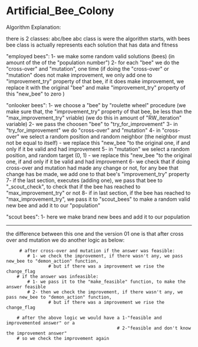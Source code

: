 # Artificial_Bee_Colony

Algorithm Explanation:

there is 2 classes: abc/bee
abc class is were the algorithm starts, with bees
bee class is actually represents each solution that has data and fitness

"employed bees":
1- we make some random valid solutions (bees) (in amount of the of the "population number")
2- for each "bee" we do the "cross-over" and "mutation", one time (if doing the "cross-over" or "mutation" does not make improvement, we only add one to "improvement_try" property of that bee, if it does make improvement, we replace it with the original "bee" and make "improvement_try" property of this "new_bee" to zero )


"onlooker bees":
1- we choose a "bee" by "roulette wheel" procedure (we make sure that, the "improvement_try" property of that bee, be less than the "max_improvement_try" vriable) (we do this in amount of "RW_iteration" variable)
2- we pass the choosen "bee" to "try_for_improvement"
3- in "try_for_improvement" we do "cross-over" and "mutation"
4- in "cross-over" we select a random position and random neighbor (the neighbor must not be equal to itself) - we replace this "new_bee "to the original one, if and only if it be valid and had improvement
5- in "mutation" we select a random position, and random target (0, 1) - we replace this "new_bee "to the original one, if and only if it be valid and had improvement
6- we check that if doing cross-over and mutation had made any change or not, for any bee that change has be made, we add one to that bee's "improvement_try" property
7- if the last section, executes (adding one), we pass that bee to "_scout_check", to check that if the bee has reached to "max_improvement_try" or not
8- if in last section, if the bee has reached to "max_improvement_try", we pass it to "scout_bees"
to make a random valid new bee and add it to our "population"


"scout bees":
1- here we make brand new bees and add it to our population

-----------------------------------------------------------------------------------

 the difference between this one and the version 01 one is that after cross over and mutation we do another logic as below:

         # after cross-over and mutation if the answer was feasible:
            # 1- we check the improvement, if there wasn't any, we pass new_bee to "demon_action" function,
                    # but if there was a improvement we rise the change_flag
        # if the answer was infeasible:
            # 1- we pass it to the "make_feasible" function, to make the answer feasible
            # 2- then we check the improvement, if there wasn't any, we pass new_bee to "demon_action" function,
                    # but if there was a improvement we rise the change_flag

        # after the above logic we would have a 1-"feasible and improvemented answer" or a 
                                              # 2-"feasible and don't know the improvement answer"
        # so we check the improvement again 
